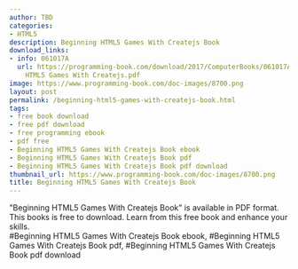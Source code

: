 ```yaml
---
author: TBD
categories:
- HTML5
description: Beginning HTML5 Games With Createjs Book
download_links:
- info: 061017A
  url: https://programming-book.com/download/2017/ComputerBooks/061017A/Beginning
    HTML5 Games With Createjs.pdf
image: https://www.programming-book.com/doc-images/8700.png
layout: post
permalink: /beginning-html5-games-with-createjs-book.html
tags:
- free book download
- free pdf download
- free programming ebook
- pdf free
- Beginning HTML5 Games With Createjs Book ebook
- Beginning HTML5 Games With Createjs Book pdf
- Beginning HTML5 Games With Createjs Book pdf download
thumbnail_url: https://www.programming-book.com/doc-images/8700.png
title: Beginning HTML5 Games With Createjs Book
---
```


 
<div class="item-desc text-justify">
  "Beginning HTML5 Games With Createjs Book" is available in PDF format. This books is free to download. Learn from this free book and enhance your skills.
  <br>
  #Beginning HTML5 Games With Createjs Book ebook, #Beginning HTML5 Games With Createjs Book pdf, #Beginning HTML5 Games With Createjs Book pdf download
</div>